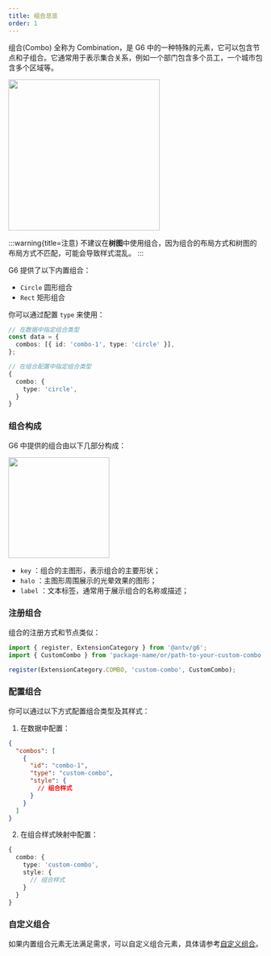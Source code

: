 ```yaml
---
title: 组合总览
order: 1
---
```


组合(Combo) 全称为 Combination，是 G6 中的一种特殊的元素，它可以包含节点和子组合。它通常用于表示集合关系，例如一个部门包含多个员工，一个城市包含多个区域等。

<image width="300" src="https://mdn.alipayobjects.com/huamei_qa8qxu/afts/img/A*WJhpRJCcFLAAAAAAAAAAAAAADmJ7AQ/original" />

:::warning{title=注意}
不建议在**树图**中使用组合，因为组合的布局方式和树图的布局方式不匹配，可能会导致样式混乱。
:::

G6 提供了以下内置组合：

- `Circle` 圆形组合
- `Rect` 矩形组合

你可以通过配置 `type` 来使用：

```typescript
// 在数据中指定组合类型
const data = {
  combos: [{ id: 'combo-1', type: 'circle' }],
};

// 在组合配置中指定组合类型
{
  combo: {
    type: 'circle',
  }
}
```

### 组合构成

G6 中提供的组合由以下几部分构成：

<image width="200" src="https://mdn.alipayobjects.com/huamei_qa8qxu/afts/img/A*z-OxR4MAdUwAAAAAAAAAAAAADmJ7AQ/original" />

- `key` ：组合的主图形，表示组合的主要形状；
- `halo` ：主图形周围展示的光晕效果的图形；
- `label` ：文本标签，通常用于展示组合的名称或描述；

### 注册组合

组合的注册方式和节点类似：

```typescript
import { register, ExtensionCategory } from '@antv/g6';
import { CustomCombo } from 'package-name/or/path-to-your-custom-combo';

register(ExtensionCategory.COMBO, 'custom-combo', CustomCombo);
```

### 配置组合

你可以通过以下方式配置组合类型及其样式：

1. 在数据中配置：

```json
{
  "combos": [
    {
      "id": "combo-1",
      "type": "custom-combo",
      "style": {
        // 组合样式
      }
    }
  ]
}
```

2. 在组合样式映射中配置：

```typescript
{
  combo: {
    type: 'custom-combo',
    style: {
      // 组合样式
    }
  }
}
```

### 自定义组合

如果内置组合元素无法满足需求，可以自定义组合元素，具体请参考[自定义组合](/manual/element/combo/custom-combo)。
